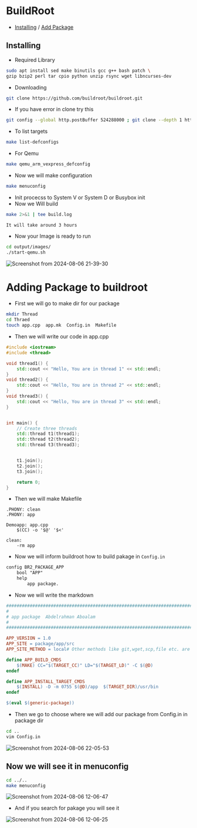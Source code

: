 # BuildRoot

- [Installing](https://github.com/Aboalam15/Embedded-Linux/edit/main/EmbeddedLinux/Buildroot/README.md#installing) / [Add Package](https://github.com/Aboalam15/Embedded-Linux/edit/main/EmbeddedLinux/Buildroot/README.md#adding-package-to-buildroot)
## Installing
- Required Library
```bash
sudo apt install sed make binutils gcc g++ bash patch \
gzip bzip2 perl tar cpio python unzip rsync wget libncurses-dev
```
- Downloading
```bash
git clone https://github.com/buildroot/buildroot.git
```
* If you have error in clone try this
```bash
git config --global http.postBuffer 524288000 ; git clone --depth 1 https://github.com/buildroot/buildroot.git
```
- To list targets
```bash
make list-defconfigs
```
- For Qemu
```bash
make qemu_arm_vexpress_defconfig
```
- Now we will make configuration
```bash
make menuconfig
```
- Init procecss to System V or System D or Busybox init
- Now we Will build
```bash
make 2>&1 | tee build.log
```
`It will take around 3 hours `

- Now your Image is ready to run
```bash
cd output/images/
./start-qemu.sh
```
![Screenshot from 2024-08-06 21-39-30](https://github.com/user-attachments/assets/b80e8568-505c-491b-b0c0-804ef32cb617)

# Adding Package to buildroot

- First we will go to make dir for our package
```bash
mkdir Thread
cd Thraed
touch app.cpp  app.mk  Config.in  Makefile
```
- Then we will write our code in app.cpp
```cpp
#include <iostream>
#include <thread>

void thread1() {
    std::cout << "Hello, You are in thread 1" << std::endl;
}
void thread2() {
    std::cout << "Hello, You are in thread 2" << std::endl;
}
void thread3() {
    std::cout << "Hello, You are in thread 3" << std::endl;
}


int main() {
    // Create three threads
    std::thread t1(thread1);
    std::thread t2(thread2);
    std::thread t3(thread3);


    t1.join();
    t2.join();
    t3.join();

    return 0;
}
```
- Then we will make Makefile
```make
.PHONY: clean
.PHONY: app

Demoapp: app.cpp
    $(CC) -o '$@' '$<'

clean:
    -rm app
```
- Now we will inform buildroot how to build pakage in `Config.in`
```txt
config BR2_PACKAGE_APP
    bool "APP"
    help
        app package.
```
- Now we will write the markdown
```Makefile
################################################################################
#
# app package  Abdelrahman Aboalam
#
################################################################################

APP_VERSION = 1.0
APP_SITE = package/app/src
APP_SITE_METHOD = local# Other methods like git,wget,scp,file etc. are also available.

define APP_BUILD_CMDS
    $(MAKE) CC="$(TARGET_CC)" LD="$(TARGET_LD)" -C $(@D)
endef

define APP_INSTALL_TARGET_CMDS
    $(INSTALL) -D -m 0755 $(@D)/app  $(TARGET_DIR)/usr/bin
endef

$(eval $(generic-package))
```

- Then we go to choose where we will add our package from Config.in in package dir
```bash
cd ..
vim Config.in
```
![Screenshot from 2024-08-06 22-05-53](https://github.com/user-attachments/assets/5a4b04c9-bb0f-40ac-9c9f-ce4034187a74)

## Now we will see it in menuconfig

```bash
cd ../..
make menuconfig
```
![Screenshot from 2024-08-06 12-06-47](https://github.com/user-attachments/assets/8a1a3673-334a-4f6d-bc53-1d54a01e88d3)

- And if you search for pakage you will see it
  
![Screenshot from 2024-08-06 12-06-25](https://github.com/user-attachments/assets/35c11769-6126-4780-873e-d963ad9a4a99)


